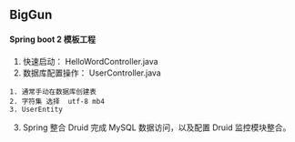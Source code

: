 BigGun
-
#### Spring boot 2 模板工程


1. 快速启动： HelloWordController.java
2. 数据库配置操作： UserController.java
```
1. 通常手动在数据库创建表
2. 字符集 选择  utf-8 mb4
3. UserEntity
```

3. Spring 整合 Druid 完成 MySQL 数据访问，以及配置 Druid 监控模块整合。

